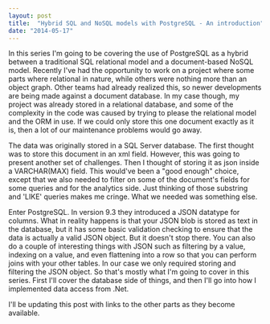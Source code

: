 ```yaml
---
layout: post
title:  "Hybrid SQL and NoSQL models with PostgreSQL - An introduction"
date: "2014-05-17"
---
```


In this series I'm going to be covering the use of PostgreSQL as a hybrid between a 
traditional SQL relational model and a document-based NoSQL model. Recently I've had 
the opportunity to work on a project where some parts where relational in nature, while 
others were nothing more than an object graph. Other teams had already realized this, so
newer developments are being made against a document database. In my case though, my project 
was already stored in a relational database, and some of the complexity in the code was 
caused by trying to please the relational model and the ORM in use. If we could only store 
this one document exactly as it is, then a lot of our maintenance problems would go away.

The data was originally stored in a SQL Server database. The first thought was to store this 
document in an xml field. However, this was going to present another set of challenges. Then 
I thought of storing it as json inside a VARCHAR(MAX) field. This would've been a "good enough" 
choice, except that we also needed to filter on some of the document's fields for some queries 
and for the analytics side. Just thinking of those substring and 'LIKE' queries makes me 
cringe. What we needed was something else.

Enter PostgreSQL. In version 9.3 they introduced a JSON datatype for columns. What in reality 
happens is that your JSON blob is stored as text in the database, but it has some basic 
validation checking to ensure that the data is actually a valid JSON object. But it doesn't 
stop there. You can also do a couple of interesting things with JSON such as filtering by a 
value, indexing on a value, and even flattening into a row so that you can perform joins with 
your other tables. In our case we only required storing and filtering the JSON object. So that's 
mostly what I'm going to cover in this series. First I'll cover the database side of things, and 
then I'll go into how I implemented data access from .Net. 

I'll be updating this post with links to the other parts as they become available.